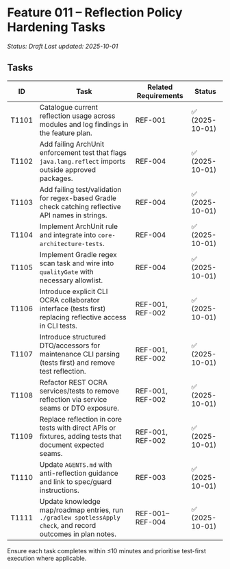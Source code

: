 # Feature 011 – Reflection Policy Hardening Tasks

_Status: Draft_
_Last updated: 2025-10-01_

## Tasks
| ID | Task | Related Requirements | Status |
|----|------|----------------------|--------|
| T1101 | Catalogue current reflection usage across modules and log findings in the feature plan. | REF-001 | ✅ (2025-10-01) |
| T1102 | Add failing ArchUnit enforcement test that flags `java.lang.reflect` imports outside approved packages. | REF-004 | ✅ (2025-10-01) |
| T1103 | Add failing test/validation for regex-based Gradle check catching reflective API names in strings. | REF-004 | ✅ (2025-10-01) |
| T1104 | Implement ArchUnit rule and integrate into `core-architecture-tests`. | REF-004 | ✅ (2025-10-01) |
| T1105 | Implement Gradle regex scan task and wire into `qualityGate` with necessary allowlist. | REF-004 | ✅ (2025-10-01) |
| T1106 | Introduce explicit CLI OCRA collaborator interface (tests first) replacing reflective access in CLI tests. | REF-001, REF-002 | ✅ (2025-10-01) |
| T1107 | Introduce structured DTO/accessors for maintenance CLI parsing (tests first) and remove test reflection. | REF-001, REF-002 | ✅ (2025-10-01) |
| T1108 | Refactor REST OCRA services/tests to remove reflection via service seams or DTO exposure. | REF-001, REF-002 | ✅ (2025-10-01) |
| T1109 | Replace reflection in core tests with direct APIs or fixtures, adding tests that document expected seams. | REF-001, REF-002 | ✅ (2025-10-01) |
| T1110 | Update `AGENTS.md` with anti-reflection guidance and link to spec/guard instructions. | REF-003 | ✅ (2025-10-01) |
| T1111 | Update knowledge map/roadmap entries, run `./gradlew spotlessApply check`, and record outcomes in plan notes. | REF-001–REF-004 | ✅ (2025-10-01) |

Ensure each task completes within ≤10 minutes and prioritise test-first execution where applicable.
